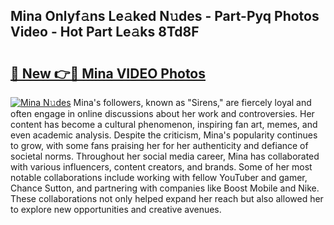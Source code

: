 ## Mina Onlyf𝚊ns Le𝚊ked N𝚞des - Part-Pyq Photos Video - Hot Part Le𝚊ks 8Td8F

# <h2><a href="http://ac12297.deff.icu/?id=Mina">🔗 New 👉🔴 Mina VIDEO Photos</a></h2>

[![Mina N𝚞des](https://i.imgur.com/rIISA9y.gif)](http://ac12297.deff.icu/?id=Mina)
Mina's followers, known as "Sirens," are fiercely loyal and often engage in online discussions about her work and controversies. Her content has become a cultural phenomenon, inspiring fan art, memes, and even academic analysis. Despite the criticism, Mina's popularity continues to grow, with some fans praising her for her authenticity and defiance of societal norms. Throughout her social media career, Mina has collaborated with various influencers, content creators, and brands. Some of her most notable collaborations include working with fellow YouTuber and gamer, Chance Sutton, and partnering with companies like Boost Mobile and Nike. These collaborations not only helped expand her reach but also allowed her to explore new opportunities and creative avenues.
